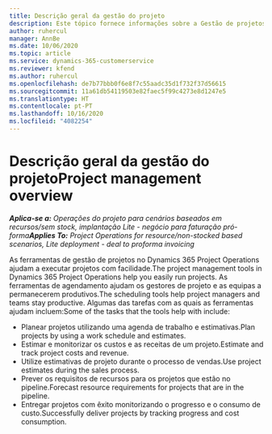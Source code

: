 ```yaml
---
title: Descrição geral da gestão do projeto
description: Este tópico fornece informações sobre a Gestão de projetos no Dynamics 365 Project Operations.
author: ruhercul
manager: AnnBe
ms.date: 10/06/2020
ms.topic: article
ms.service: dynamics-365-customerservice
ms.reviewer: kfend
ms.author: ruhercul
ms.openlocfilehash: de7b77bbb0f6e8f7c55aadc35d1f732f37d56615
ms.sourcegitcommit: 11a61db54119503e82faec5f99c4273e8d1247e5
ms.translationtype: HT
ms.contentlocale: pt-PT
ms.lasthandoff: 10/16/2020
ms.locfileid: "4082254"
---
```

# <a name="project-management-overview"></a><span data-ttu-id="3dbc0-103">Descrição geral da gestão do projeto</span><span class="sxs-lookup"><span data-stu-id="3dbc0-103">Project management overview</span></span>

<span data-ttu-id="3dbc0-104">_**Aplica-se a:** Operações do projeto para cenários baseados em recursos/sem stock, implantação Lite - negócio para faturação pró-forma_</span><span class="sxs-lookup"><span data-stu-id="3dbc0-104">_**Applies To:** Project Operations for resource/non-stocked based scenarios, Lite deployment - deal to proforma invoicing_</span></span>

<span data-ttu-id="3dbc0-105">As ferramentas de gestão de projetos no Dynamics 365 Project Operations ajudam a executar projetos com facilidade.</span><span class="sxs-lookup"><span data-stu-id="3dbc0-105">The project management tools in Dynamics 365 Project Operations help you easily run projects.</span></span> <span data-ttu-id="3dbc0-106">As ferramentas de agendamento ajudam os gestores de projeto e as equipas a permanecerem produtivos.</span><span class="sxs-lookup"><span data-stu-id="3dbc0-106">The scheduling tools help project managers and teams stay productive.</span></span> <span data-ttu-id="3dbc0-107">Algumas das tarefas com as quais as ferramentas ajudam incluem:</span><span class="sxs-lookup"><span data-stu-id="3dbc0-107">Some of the tasks that the tools help with include:</span></span>

- <span data-ttu-id="3dbc0-108">Planear projetos utilizando uma agenda de trabalho e estimativas.</span><span class="sxs-lookup"><span data-stu-id="3dbc0-108">Plan projects by using a work schedule and estimates.</span></span>
- <span data-ttu-id="3dbc0-109">Estimar e monitorizar os custos e as receitas de um projeto.</span><span class="sxs-lookup"><span data-stu-id="3dbc0-109">Estimate and track project costs and revenue.</span></span>
- <span data-ttu-id="3dbc0-110">Utilize estimativas de projeto durante o processo de vendas.</span><span class="sxs-lookup"><span data-stu-id="3dbc0-110">Use project estimates during the sales process.</span></span>
- <span data-ttu-id="3dbc0-111">Prever os requisitos de recursos para os projetos que estão no pipeline.</span><span class="sxs-lookup"><span data-stu-id="3dbc0-111">Forecast resource requirements for projects that are in the pipeline.</span></span>
- <span data-ttu-id="3dbc0-112">Entregar projetos com êxito monitorizando o progresso e o consumo de custo.</span><span class="sxs-lookup"><span data-stu-id="3dbc0-112">Successfully deliver projects by tracking progress and cost consumption.</span></span>
